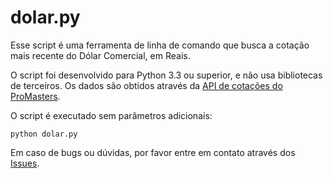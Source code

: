 # dolar.py

Esse script é uma ferramenta de linha de comando que busca a cotação mais recente do Dólar Comercial, em Reais.

O script foi desenvolvido para Python 3.3 ou superior, e não usa bibliotecas de terceiros. Os dados são obtidos através da [API de cotações do ProMasters](http://api.promasters.net.br/cotacao/).

O script é executado sem parâmetros adicionais:

```python dolar.py```

Em caso de bugs ou dúvidas, por favor entre em contato através dos [Issues](https://github.com/rafaelwinter/dolar/issues).

